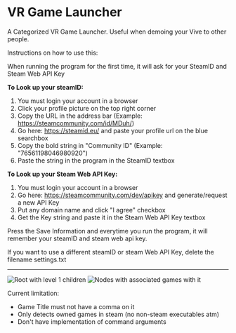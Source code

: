 # VR Game Launcher

A Categorized VR Game Launcher. Useful when demoing your Vive to other people.

Instructions on how to use this:

When running the program for the first time, it will ask for your SteamID and Steam Web API Key

**To Look up your steamID:**

1) You must login your account in a browser    
2) Click your profile picture on the top right corner    
3) Copy the URL in the address bar (Example: https://steamcommunity.com/id/MDuh/)    
4) Go here: https://steamid.eu/ and paste your profile url on the blue searchbox    
5) Copy the bold string in "Community ID" (Example: "76561198046980920")     
6) Paste the string in the program in the SteamID textbox    

**To Look up your Steam Web API Key:**

1) You must login your account in a browser    
2) Go here: https://steamcommunity.com/dev/apikey and generate/request a new API Key    
3) Put any domain name and click "I agree" checkbox    
3) Get the Key string and paste it in the Steam Web API Key textbox    

Press the Save Information and everytime you run the program, it will remember your steamID and steam web api key.

If you want to use a different steamID or steam Web API Key, delete the filename settings.txt

------------------------

![Root with level 1 children](http://puu.sh/tnZrr/880d2ae96b.jpg)
![Nodes with associated games with it](http://puu.sh/tnZsl/229ef0decd.jpg)

Current limitation:
- Game Title must not have a comma on it
- Only detects owned games in steam (no non-steam executables atm)
- Don't have implementation of command arguments